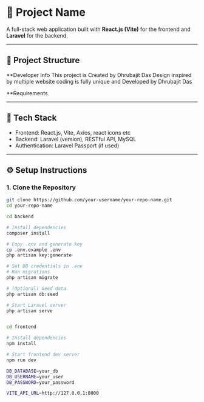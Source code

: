 # 🚀 Project Name

A full-stack web application built with **React.js (Vite)** for the frontend and **Laravel** for the backend.

---

## 📁 Project Structure

\*\*Developer Info
This project is Created by Dhrubajit Das
Design inspired by multiple website
coding is fully unique and Developed by Dhrubajit Das

\*\*Requirements

---

## 🔧 Tech Stack

- Frontend: React.js, Vite, Axios, react icons etc
- Backend: Laravel (version), RESTful API, MySQL
- Authentication: Laravel Passport (if used)

---

## ⚙️ Setup Instructions

### 1. Clone the Repository

```bash
git clone https://github.com/your-username/your-repo-name.git
cd your-repo-name

cd backend

# Install dependencies
composer install

# Copy .env and generate key
cp .env.example .env
php artisan key:generate

# Set DB credentials in .env
# Run migrations
php artisan migrate

# (Optional) Seed data
php artisan db:seed

# Start Laravel server
php artisan serve


cd frontend

# Install dependencies
npm install

# Start frontend dev server
npm run dev

DB_DATABASE=your_db
DB_USERNAME=your_user
DB_PASSWORD=your_password

VITE_API_URL=http://127.0.0.1:8000


```
